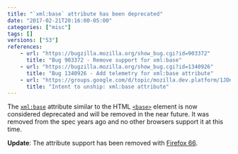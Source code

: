 ```yaml
---
title: "`xml:base` attribute has been deprecated"
date: "2017-02-21T20:16:00-05:00"
categories: ["misc"]
tags: []
versions: ["53"]
references:
    - url: "https://bugzilla.mozilla.org/show_bug.cgi?id=903372"
      title: "Bug 903372 - Remove support for xml:base"
    - url: "https://bugzilla.mozilla.org/show_bug.cgi?id=1340926"
      title: "Bug 1340926 - Add telemetry for xml:base attribute"
    - url: "https://groups.google.com/d/topic/mozilla.dev.platform/1JDnJWefe1E/discussion"
      title: "Intent to unship: xml:base attribute"
---
```

The [`xml:base`](https://www.w3.org/TR/xmlbase/) attribute similar to the HTML [`<base>`](https://developer.mozilla.org/docs/Web/HTML/Element/base) element is now considered deprecated and will be removed in the near future. It was removed from the spec years ago and no other browsers support it at this time.

**Update**: The attribute support has been removed with [Firefox 66](https://www.fxsitecompat.com/en-CA/docs/2018/xml-base-attribute-is-no-longer-supported/).
